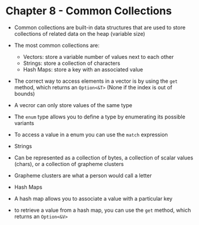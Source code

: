 # Chapter 8 - Common Collections

- Common collections are built-in data structures that are used to store collections of related data on the heap (variable size)
- The most common collections are:
    - Vectors: store a variable number of values next to each other
    - Strings: store a collection of characters
    - Hash Maps: store a key with an associated value
- The correct way to access elements in a vector is by using the `get` method, which returns an `Option<&T>` (None if the index is out of bounds)
- A vecror can only store values of the same type
- The `enum` type allows you to define a type by enumerating its possible variants
- To access a value in a enum you can use the `match` expression

- Strings
 - Can be represented as a collection of bytes, a collection of scalar values (chars), or a collection of grapheme clusters
 - Grapheme clusters are what a person would call a letter

 - Hash Maps
 - A hash map allows you to associate a value with a particular key
- to retrieve a value from a hash map, you can use the `get` method, which returns an `Option<&V>`

